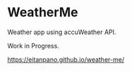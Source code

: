 # WeatherMe

Weather app using accuWeather API.

Work in Progress.

https://eitanpano.github.io/weather-me/
